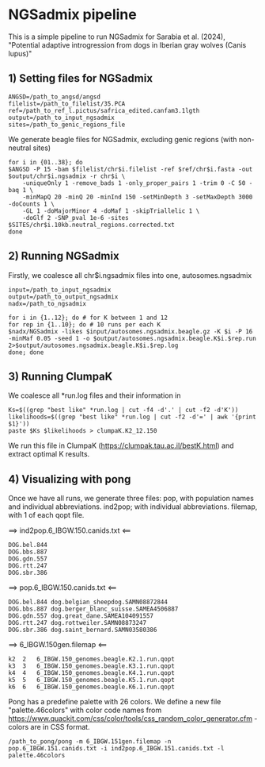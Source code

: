 # NGSadmix pipeline 

This is a simple pipeline to run NGSadmix for Sarabia et al. (2024), "Potential adaptive introgression from dogs in Iberian gray wolves (Canis lupus)"

## 1) Setting files for NGSadmix
```
ANGSD=/path_to_angsd/angsd
filelist=/path_to_filelist/35.PCA
ref=/path_to_ref_l.pictus/safrica_edited.canfam3.1lgth
output=/path_to_input_ngsadmix
sites=/path_to_genic_regions_file
```
We generate beagle files for NGSadmix, excluding genic regions (with non-neutral sites)
```
for i in {01..38}; do
$ANGSD -P 15 -bam $filelist/chr$i.filelist -ref $ref/chr$i.fasta -out $output/chr$i.ngsadmix -r chr$i \
	-uniqueOnly 1 -remove_bads 1 -only_proper_pairs 1 -trim 0 -C 50 -baq 1 \
	-minMapQ 20 -minQ 20 -minInd 150 -setMinDepth 3 -setMaxDepth 3000 -doCounts 1 \
	-GL 1 -doMajorMinor 4 -doMaf 1 -skipTriallelic 1 \
	-doGlf 2 -SNP_pval 1e-6 -sites $SITES/chr$i.10kb.neutral_regions.corrected.txt
done
```
## 2) Running NGSadmix

Firstly, we coalesce all chr$i.ngsadmix files into one, autosomes.ngsadmix
```
input=/path_to_input_ngsadmix
output=/path_to_output_ngsadmix
nadx=/path_to_ngsadmix

for i in {1..12}; do # for K between 1 and 12 
for rep in {1..10}; do # 10 runs per each K 
$nadx/NGSadmix -likes $input/autosomes.ngsadmix.beagle.gz -K $i -P 16 -minMaf 0.05 -seed 1 -o $output/autosomes.ngsadmix.beagle.K$i.$rep.run 2>$output/autosomes.ngsadmix.beagle.K$i.$rep.log 
done; done
```
## 3) Running ClumpaK

We coalesce all *run.log files and their information in
```
Ks=$((grep "best like" *run.log | cut -f4 -d'.' | cut -f2 -d'K')) 
likelihoods=$((grep "best like" *run.log | cut -f2 -d'=' | awk '{print $1}')) 
paste $Ks $likelihoods > clumpaK.K2_12.150
```
We run this file in ClumpaK (https://clumpak.tau.ac.il/bestK.html) and extract optimal K results. 

## 4) Visualizing with pong

Once we have all runs, we generate three files: pop, with population names and individual abbreviations. ind2pop; with individual abbreviations. filemap, with 1 of each qopt file. 

==> ind2pop.6_IBGW.150.canids.txt <==
```
DOG.bel.844 
DOG.bbs.887 
DOG.gdn.557
DOG.rtt.247 
DOG.sbr.386
```
==> pop.6_IBGW.150.canids.txt <==
```
DOG.bel.844	dog.belgian_sheepdog.SAMN08872844 
DOG.bbs.887	dog.berger_blanc_suisse.SAMEA4506887 
DOG.gdn.557	dog.great_dane.SAMEA104091557 
DOG.rtt.247	dog.rottweiler.SAMN08873247 
DOG.sbr.386	dog.saint_bernard.SAMN03580386
```
==> 6_IBGW.150gen.filemap <==
```
k2	2	6_IBGW.150_genomes.beagle.K2.1.run.qopt 
k3	3	6_IBGW.150_genomes.beagle.K3.1.run.qopt 
k4	4	6_IBGW.150_genomes.beagle.K4.1.run.qopt 
k5	5	6_IBGW.150_genomes.beagle.K5.1.run.qopt 
k6	6	6_IBGW.150_genomes.beagle.K6.1.run.qopt
```
Pong has a predefine palette with 26 colors. We define a new file "palette.46colors" with color code names from https://www.quackit.com/css/color/tools/css_random_color_generator.cfm - colors are in CSS format.
```
/path_to_pong/pong -m 6_IBGW.151gen.filemap -n pop.6_IBGW.151.canids.txt -i ind2pop.6_IBGW.151.canids.txt -l palette.46colors
```
